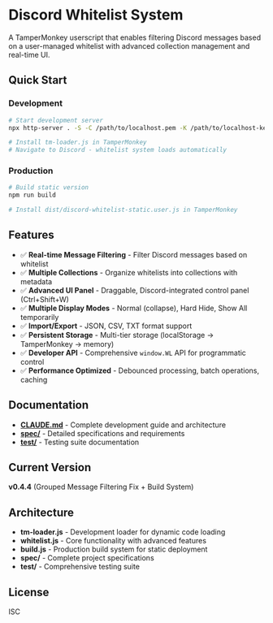 # Discord Whitelist System

A TamperMonkey userscript that enables filtering Discord messages based on a user-managed whitelist with advanced collection management and real-time UI.

## Quick Start

### Development
```bash
# Start development server
npx http-server . -S -C /path/to/localhost.pem -K /path/to/localhost-key.pem -p 5174

# Install tm-loader.js in TamperMonkey
# Navigate to Discord - whitelist system loads automatically
```

### Production
```bash
# Build static version
npm run build

# Install dist/discord-whitelist-static.user.js in TamperMonkey
```

## Features

- ✅ **Real-time Message Filtering** - Filter Discord messages based on whitelist
- ✅ **Multiple Collections** - Organize whitelists into collections with metadata
- ✅ **Advanced UI Panel** - Draggable, Discord-integrated control panel (Ctrl+Shift+W)
- ✅ **Multiple Display Modes** - Normal (collapse), Hard Hide, Show All temporarily
- ✅ **Import/Export** - JSON, CSV, TXT format support
- ✅ **Persistent Storage** - Multi-tier storage (localStorage → TamperMonkey → memory)
- ✅ **Developer API** - Comprehensive `window.WL` API for programmatic control
- ✅ **Performance Optimized** - Debounced processing, batch operations, caching

## Documentation

- **[CLAUDE.md](CLAUDE.md)** - Complete development guide and architecture
- **[spec/](spec/)** - Detailed specifications and requirements
- **[test/](test/)** - Testing suite documentation

## Current Version

**v0.4.4** (Grouped Message Filtering Fix + Build System)

## Architecture

- **tm-loader.js** - Development loader for dynamic code loading
- **whitelist.js** - Core functionality with advanced features
- **build.js** - Production build system for static deployment
- **spec/** - Complete project specifications
- **test/** - Comprehensive testing suite

## License

ISC